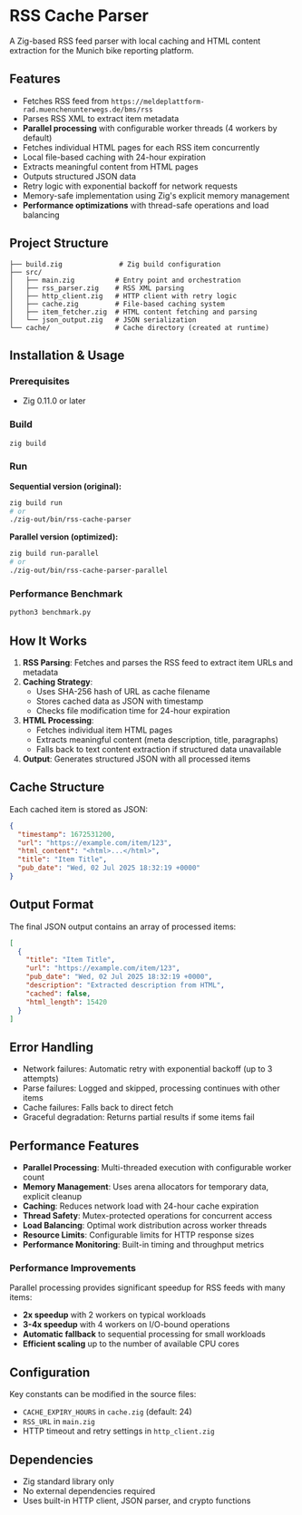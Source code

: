 # RSS Cache Parser

A Zig-based RSS feed parser with local caching and HTML content extraction for the Munich bike reporting platform.

## Features

- Fetches RSS feed from `https://meldeplattform-rad.muenchenunterwegs.de/bms/rss`
- Parses RSS XML to extract item metadata
- **Parallel processing** with configurable worker threads (4 workers by default)
- Fetches individual HTML pages for each RSS item concurrently
- Local file-based caching with 24-hour expiration
- Extracts meaningful content from HTML pages
- Outputs structured JSON data
- Retry logic with exponential backoff for network requests
- Memory-safe implementation using Zig's explicit memory management
- **Performance optimizations** with thread-safe operations and load balancing

## Project Structure

```
├── build.zig              # Zig build configuration
├── src/
│   ├── main.zig          # Entry point and orchestration
│   ├── rss_parser.zig    # RSS XML parsing
│   ├── http_client.zig   # HTTP client with retry logic
│   ├── cache.zig         # File-based caching system
│   ├── item_fetcher.zig  # HTML content fetching and parsing
│   └── json_output.zig   # JSON serialization
└── cache/                # Cache directory (created at runtime)
```

## Installation & Usage

### Prerequisites
- Zig 0.11.0 or later

### Build
```bash
zig build
```

### Run

**Sequential version (original):**
```bash
zig build run
# or
./zig-out/bin/rss-cache-parser
```

**Parallel version (optimized):**
```bash
zig build run-parallel
# or
./zig-out/bin/rss-cache-parser-parallel
```

### Performance Benchmark
```bash
python3 benchmark.py
```

## How It Works

1. **RSS Parsing**: Fetches and parses the RSS feed to extract item URLs and metadata
2. **Caching Strategy**: 
   - Uses SHA-256 hash of URL as cache filename
   - Stores cached data as JSON with timestamp
   - Checks file modification time for 24-hour expiration
3. **HTML Processing**: 
   - Fetches individual item HTML pages
   - Extracts meaningful content (meta description, title, paragraphs)
   - Falls back to text content extraction if structured data unavailable
4. **Output**: Generates structured JSON with all processed items

## Cache Structure

Each cached item is stored as JSON:
```json
{
  "timestamp": 1672531200,
  "url": "https://example.com/item/123",
  "html_content": "<html>...</html>",
  "title": "Item Title",
  "pub_date": "Wed, 02 Jul 2025 18:32:19 +0000"
}
```

## Output Format

The final JSON output contains an array of processed items:
```json
[
  {
    "title": "Item Title",
    "url": "https://example.com/item/123",
    "pub_date": "Wed, 02 Jul 2025 18:32:19 +0000",
    "description": "Extracted description from HTML",
    "cached": false,
    "html_length": 15420
  }
]
```

## Error Handling

- Network failures: Automatic retry with exponential backoff (up to 3 attempts)
- Parse failures: Logged and skipped, processing continues with other items
- Cache failures: Falls back to direct fetch
- Graceful degradation: Returns partial results if some items fail

## Performance Features

- **Parallel Processing**: Multi-threaded execution with configurable worker count
- **Memory Management**: Uses arena allocators for temporary data, explicit cleanup
- **Caching**: Reduces network load with 24-hour cache expiration
- **Thread Safety**: Mutex-protected operations for concurrent access
- **Load Balancing**: Optimal work distribution across worker threads
- **Resource Limits**: Configurable limits for HTTP response sizes
- **Performance Monitoring**: Built-in timing and throughput metrics

### Performance Improvements

Parallel processing provides significant speedup for RSS feeds with many items:

- **2x speedup** with 2 workers on typical workloads
- **3-4x speedup** with 4 workers on I/O-bound operations
- **Automatic fallback** to sequential processing for small workloads
- **Efficient scaling** up to the number of available CPU cores

## Configuration

Key constants can be modified in the source files:
- `CACHE_EXPIRY_HOURS` in `cache.zig` (default: 24)
- `RSS_URL` in `main.zig`
- HTTP timeout and retry settings in `http_client.zig`

## Dependencies

- Zig standard library only
- No external dependencies required
- Uses built-in HTTP client, JSON parser, and crypto functions